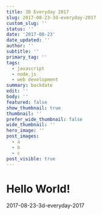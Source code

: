 ```yaml
---
title: 3D Everyday 2017
slug: 2017-08-23-3d-everyday-2017
custom_slug: ''
status: ''
date: '2017-08-23'
date_updated: ''
author: ''
subtitle: ''
primary_tag: ''
tags:
  - javascript
  - node.js
  - web development
summary: backdate
edit: ''
body: ''
featured: false
show_thumbnail: true
thumbnail: ''
prefer_wide_thumbnail: false
wide_thumbnail: ''
hero_image: ''
post_images:
  - a
  - b
  - c
post_visible: true
---
```

# Hello World!
2017-08-23-3d-everyday-2017